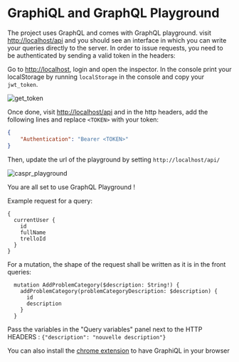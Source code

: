 GraphiQL and GraphQL Playground
===

The project uses GraphQL and comes with GraphQL playground. visit [http://localhost/api](http://localhost/api) and you should see an interface in which you can write your queries directly to the server. In order to issue requests, you need to be authenticated by sending a valid token in the headers:

Go to [http://localhost](http://localhost), login and open the inspector. In the console print your localStorage by running `localStorage` in the console and copy your `jwt_token`.

![get_token](https://user-images.githubusercontent.com/31185922/57508792-d314df00-7302-11e9-8ab0-4a1f5d85a455.gif)

Once done, visit [http://localhost/api](http://localhost/api) and in the http headers, add the following lines and replace `<TOKEN>` with your token:

```JSON
{
	"Authentication": "Bearer <TOKEN>"
}
```

Then, update the url of the playground by setting `http://localhost/api/`

![caspr_playground](https://user-images.githubusercontent.com/31185922/57509162-d2c91380-7303-11e9-9117-d36109f603d0.gif)


You are all set to use GraphQL Playground !

Example request for a query:
```
{
  currentUser {
    id
    fullName
    trelloId
  }
}
```

For a mutation, the shape of the request shall be written as it is in the front queries:

```
  mutation AddProblemCategory($description: String!) {
    addProblemCategory(problemCategoryDescription: $description) {
      id
      description
    }
  }

```

Pass the variables in the "Query variables" panel next to the HTTP HEADERS : `{"description": "nouvelle description"}`


You can also install the [chrome extension](https://chrome.google.com/webstore/detail/apollo-client-developer-t/jdkknkkbebbapilgoeccciglkfbmbnfm) to have GraphiQL in your browser